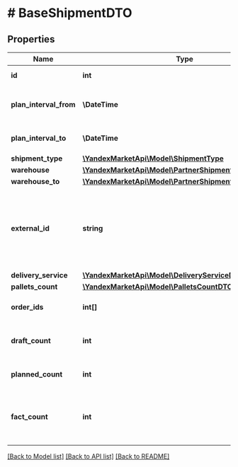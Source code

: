 # # BaseShipmentDTO

## Properties

Name | Type | Description | Notes
------------ | ------------- | ------------- | -------------
**id** | **int** | Идентификатор отгрузки. | [optional]
**plan_interval_from** | **\DateTime** | Начало планового интервала отгрузки. | [optional]
**plan_interval_to** | **\DateTime** | Конец планового интервала отгрузки. | [optional]
**shipment_type** | [**\YandexMarketApi\Model\ShipmentType**](ShipmentType.md) |  | [optional]
**warehouse** | [**\YandexMarketApi\Model\PartnerShipmentWarehouseDTO**](PartnerShipmentWarehouseDTO.md) |  | [optional]
**warehouse_to** | [**\YandexMarketApi\Model\PartnerShipmentWarehouseDTO**](PartnerShipmentWarehouseDTO.md) |  | [optional]
**external_id** | **string** | Идентификатор отгрузки в вашей системе. Если вы еще не передавали идентификатор, вернется идентификатор из параметра &#x60;id&#x60;. | [optional]
**delivery_service** | [**\YandexMarketApi\Model\DeliveryServiceDTO**](DeliveryServiceDTO.md) |  | [optional]
**pallets_count** | [**\YandexMarketApi\Model\PalletsCountDTO**](PalletsCountDTO.md) |  | [optional]
**order_ids** | **int[]** | Идентификаторы заказов в отгрузке. | [optional]
**draft_count** | **int** | Количество заказов, запланированных к отгрузке. | [optional]
**planned_count** | **int** | Количество отгруженных заказов. | [optional]
**fact_count** | **int** | Количество заказов, принятых в сортировочном центре или пункте приема. | [optional]

[[Back to Model list]](../../README.md#models) [[Back to API list]](../../README.md#endpoints) [[Back to README]](../../README.md)
